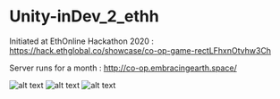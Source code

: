 # Unity-inDev_2_ethh 
Initiated at EthOnline Hackathon 2020 : https://hack.ethglobal.co/showcase/co-op-game-rectLFhxnOtvhw3Ch

Server runs for a month :  http://co-op.embracingearth.space/

![alt text](https://github.com/co-op-game/Unity-inDev_2_ethh/blob/master/images/logo.PNG)
![alt text](https://github.com/co-op-game/Unity-inDev_2_ethh/blob/master/images/ethonline.PNG)
![alt text]( https://github.com/co-op-game/Unity-inDev_2_ethh/blob/master/images/co-op3.PNG)
